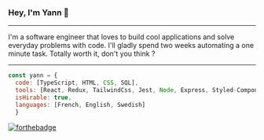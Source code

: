 ### Hey, I'm Yann 👋

***

I'm a software engineer that loves to build cool applications and solve everyday problems with code.
I'll gladly spend two weeks automating a one minute task. Totally worth it, don't you think ?

***

```javascript
const yann = {
  code: [TypeScript, HTML, CSS, SQL],
  tools: [React, Redux, TailwindCss, Jest, Node, Express, Styled-Components, Sass, MUI Materials],
  isHirable: true,
  languages: [French, English, Swedish]
  }
```

[![forthebadge](https://forthebadge.com/images/badges/powered-by-coffee.svg)](https://forthebadge.com)
